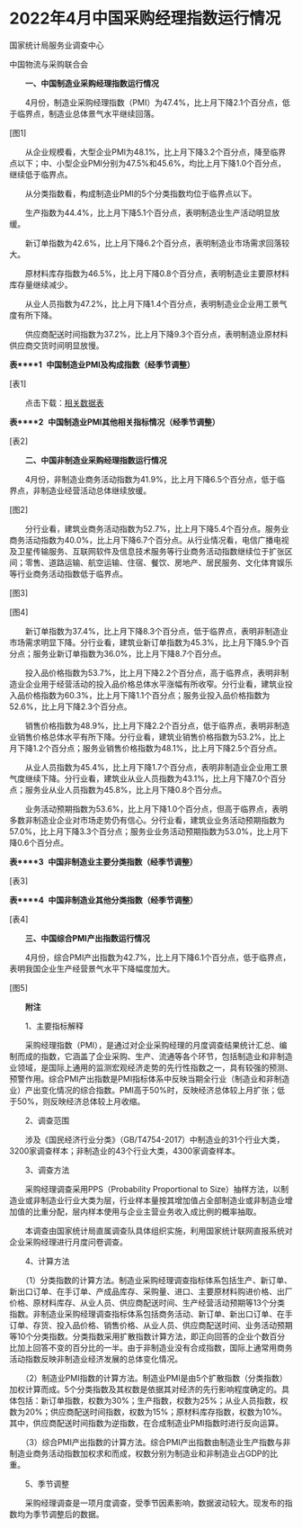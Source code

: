 # 2022年4月中国采购经理指数运行情况

国家统计局服务业调查中心

中国物流与采购联合会

　　**一、中国制造业采购经理指数运行情况**

　　4月份，制造业采购经理指数（PMI）为47.4%，比上月下降2.1个百分点，低于临界点，制造业总体景气水平继续回落。

\[图1\]

　　从企业规模看，大型企业PMI为48.1%，比上月下降3.2个百分点，降至临界点以下；中、小型企业PMI分别为47.5%和45.6%，均比上月下降1.0个百分点，继续低于临界点。

　　从分类指数看，构成制造业PMI的5个分类指数均位于临界点以下。

　　生产指数为44.4%，比上月下降5.1个百分点，表明制造业生产活动明显放缓。

　　新订单指数为42.6%，比上月下降6.2个百分点，表明制造业市场需求回落较大。

　　原材料库存指数为46.5%，比上月下降0.8个百分点，表明制造业主要原材料库存量继续减少。

　　从业人员指数为47.2%，比上月下降1.4个百分点，表明制造业企业用工景气度有所下降。

　　供应商配送时间指数为37.2%，比上月下降9.3个百分点，表明制造业原材料供应商交货时间明显放慢。

**表****1**  **中国制造业****PMI****及构成指数（经季节调整）**

\[表1\]

　　点击下载：[相关数据表](http://www.stats.gov.cn/sj/zxfb/202302/W020230203608423103324.xls)

**表****2**  **中国制造业****PMI****其他相关指标情况（经季节调整）**

\[表2\]

　　**二、中国非制造业采购经理指数运行情况**

　　4月份，非制造业商务活动指数为41.9%，比上月下降6.5个百分点，低于临界点，非制造业经营活动总体继续放缓。

\[图2\]

　　分行业看，建筑业商务活动指数为52.7%，比上月下降5.4个百分点。服务业商务活动指数为40.0%，比上月下降6.7个百分点。从行业情况看，电信广播电视及卫星传输服务、互联网软件及信息技术服务等行业商务活动指数继续位于扩张区间；零售、道路运输、航空运输、住宿、餐饮、房地产、居民服务、文化体育娱乐等行业商务活动指数低于临界点。

\[图3\]

\[图4\]

　　新订单指数为37.4%，比上月下降8.3个百分点，低于临界点，表明非制造业市场需求明显下降。分行业看，建筑业新订单指数为45.3%，比上月下降5.9个百分点；服务业新订单指数为36.0%，比上月下降8.7个百分点。

　　投入品价格指数为53.7%，比上月下降2.2个百分点，高于临界点，表明非制造业企业用于经营活动的投入品价格总体水平涨幅有所收窄。分行业看，建筑业投入品价格指数为60.3%，比上月下降1.1个百分点；服务业投入品价格指数为52.6%，比上月下降2.3个百分点。

　　销售价格指数为48.9%，比上月下降2.2个百分点，低于临界点，表明非制造业销售价格总体水平有所下降。分行业看，建筑业销售价格指数为53.2%，比上月下降1.2个百分点；服务业销售价格指数为48.1%，比上月下降2.5个百分点。

　　从业人员指数为45.4%，比上月下降1.7个百分点，表明非制造业企业用工景气度继续下降。分行业看，建筑业从业人员指数为43.1%，比上月下降7.0个百分点；服务业从业人员指数为45.8%，比上月下降0.8个百分点。

　　业务活动预期指数为53.6%，比上月下降1.0个百分点，但高于临界点，表明多数非制造业企业对市场走势仍有信心。分行业看，建筑业业务活动预期指数为57.0%，比上月下降3.3个百分点；服务业业务活动预期指数为53.0%，比上月下降0.6个百分点。

**表****3**  **中国非制造业主要分类指数（经季节调整）**

\[表3\]

**表****4**  **中国非制造业其他分类指数（经季节调整）**

\[表4\]

　　**三、中国综合****PMI****产出指数运行情况**

　　4月份，综合PMI产出指数为42.7%，比上月下降6.1个百分点，低于临界点，表明我国企业生产经营景气水平下降幅度加大。

\[图5\]

　　**附注**

　　1、主要指标解释

　　采购经理指数（PMI），是通过对企业采购经理的月度调查结果统计汇总、编制而成的指数，它涵盖了企业采购、生产、流通等各个环节，包括制造业和非制造业领域，是国际上通用的监测宏观经济走势的先行性指数之一，具有较强的预测、预警作用。综合PMI产出指数是PMI指标体系中反映当期全行业（制造业和非制造业）产出变化情况的综合指数。PMI高于50%时，反映经济总体较上月扩张；低于50%，则反映经济总体较上月收缩。

　　2、调查范围

　　涉及《国民经济行业分类》（GB/T4754-2017）中制造业的31个行业大类，3200家调查样本；非制造业的43个行业大类，4300家调查样本。

　　3、调查方法

　　采购经理调查采用PPS（Probability Proportional to Size）抽样方法，以制造业或非制造业行业大类为层，行业样本量按其增加值占全部制造业或非制造业增加值的比重分配，层内样本使用与企业主营业务收入成比例的概率抽取。

　　本调查由国家统计局直属调查队具体组织实施，利用国家统计联网直报系统对企业采购经理进行月度问卷调查。

　　4、计算方法

　　（1）分类指数的计算方法。制造业采购经理调查指标体系包括生产、新订单、新出口订单、在手订单、产成品库存、采购量、进口、主要原材料购进价格、出厂价格、原材料库存、从业人员、供应商配送时间、生产经营活动预期等13个分类指数。非制造业采购经理调查指标体系包括商务活动、新订单、新出口订单、在手订单、存货、投入品价格、销售价格、从业人员、供应商配送时间、业务活动预期等10个分类指数。分类指数采用扩散指数计算方法，即正向回答的企业个数百分比加上回答不变的百分比的一半。由于非制造业没有合成指数，国际上通常用商务活动指数反映非制造业经济发展的总体变化情况。

　　（2）制造业PMI指数的计算方法。制造业PMI是由5个扩散指数（分类指数）加权计算而成。5个分类指数及其权数是依据其对经济的先行影响程度确定的。具体包括：新订单指数，权数为30%；生产指数，权数为25%；从业人员指数，权数为20%；供应商配送时间指数，权数为15%；原材料库存指数，权数为10%。其中，供应商配送时间指数为逆指数，在合成制造业PMI指数时进行反向运算。

　　（3）综合PMI产出指数的计算方法。综合PMI产出指数由制造业生产指数与非制造业商务活动指数加权求和而成，权数分别为制造业和非制造业占GDP的比重。

　　5、季节调整

　　采购经理调查是一项月度调查，受季节因素影响，数据波动较大。现发布的指数均为季节调整后的数据。